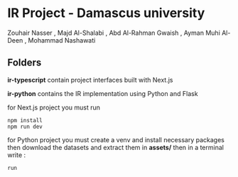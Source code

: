 
# IR Project - Damascus university  

Zouhair Nasser , Majd Al-Shalabi , Abd Al-Rahman Gwaish , Ayman Muhi Al-Deen , Mohammad Nashawati
  
## Folders  

  **ir-typescript** contain project interfaces built with Next.js

  **ir-python** contains the IR implementation using Python and Flask

  for Next.js project you must run

  ~~~npm  
  npm install 
  npm run dev
  ~~~  
  
  for Python project you must create a venv and install necessary packages then download the datasets and extract them in **assets/** then in a terminal write :

  ~~~npm  
  run
  ~~~
